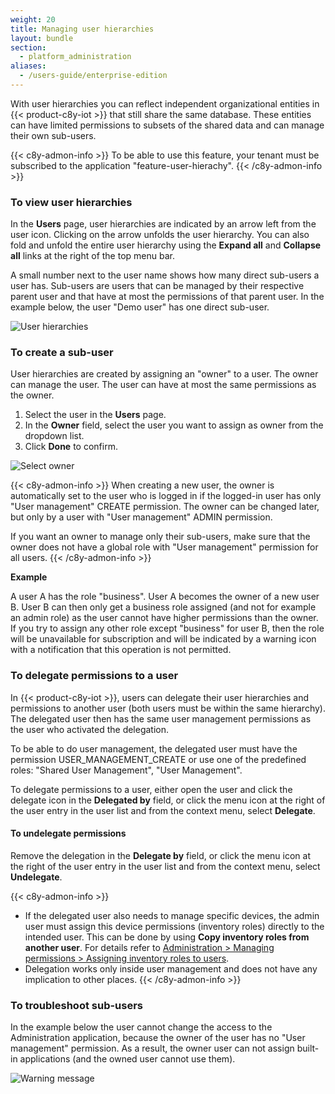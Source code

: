 ```yaml
---
weight: 20
title: Managing user hierarchies
layout: bundle
section:
  - platform_administration
aliases:
  - /users-guide/enterprise-edition
---
```


With user hierarchies you can reflect independent organizational entities in {{< product-c8y-iot >}} that still share the same database. These entities can have limited permissions to subsets of the shared data and can manage their own sub-users.

{{< c8y-admon-info >}}
To be able to use this feature, your tenant must be subscribed to the application "feature-user-hierachy".
{{< /c8y-admon-info >}}

### To view user hierarchies

In the **Users** page, user hierarchies are indicated by an arrow left from the user icon. Clicking on the arrow unfolds the user hierarchy. You can also fold and unfold the entire user hierarchy using the **Expand all** and **Collapse all** links at the right of the top menu bar.

A small number next to the user name shows how many direct sub-users a user has. Sub-users are users that can be managed by their respective parent user and that have at most the permissions of that parent user. In the example below, the user "Demo user" has one direct sub-user.

![User hierarchies](/images/users-guide/enterprise-tenant/et-user-hierarchy.png)

<a name="sub-users"></a>
### To create a sub-user

User hierarchies are created by assigning an "owner" to a user. The owner can manage the user. The user can have at most the same permissions as the owner.

1. Select the user in the **Users** page.
2. In the **Owner** field, select the user you want to assign as owner from the dropdown list.
3. Click **Done** to confirm.

![Select owner](/images/users-guide/enterprise-tenant/et-user-hierarchy-assign-owner.png)

{{< c8y-admon-info >}}
When creating a new user, the owner is automatically set to the user who is logged in if the logged-in user has only "User management" CREATE permission. The owner can be changed later, but only by a user with "User management" ADMIN permission.

If you want an owner to manage only their sub-users, make sure that the owner does not have a global role with "User management" permission for all users.
{{< /c8y-admon-info >}}

**Example**

A user A has the role "business". User A becomes the owner of a new user B. User B can then only get a business role assigned (and not for example an admin role) as the user cannot have higher permissions than the owner. If you try to assign any other role except "business" for user B, then the role will be unavailable for subscription and will be indicated by a warning icon with a notification that this operation is not permitted.

<a name="delegate"></a>
### To delegate permissions to a user

In {{< product-c8y-iot >}}, users can delegate their user hierarchies and permissions to another user (both users must be within the same hierarchy). The delegated user then has the same user management permissions as the user who activated the delegation.

To be able to do user management, the delegated user must have the permission USER_MANAGEMENT_CREATE or use one of the predefined roles: "Shared User Management", "User Management".

To delegate permissions to a user, either open the user and click the delegate icon in the **Delegated by** field, or click the menu icon at the right of the user entry in the user list and from the context menu, select **Delegate**.

#### To undelegate permissions

Remove the delegation in the **Delegate by** field, or click the menu icon at the right of the user entry in the user list and from the context menu, select **Undelegate**.

{{< c8y-admon-info >}}
- If the delegated user also needs to manage specific devices, the admin user must assign this device permissions (inventory roles) directly to the intended user. This can be done by using **Copy inventory roles from another user**. For details refer to [Administration > Managing permissions > Assigning inventory roles to users](/users-guide/administration#attach-inventory).
- Delegation works only inside user management and does not have any implication to other places.
{{< /c8y-admon-info >}}

### To troubleshoot sub-users

In the example below the user cannot change the access to the Administration application, because the owner of the user has no "User management" permission. As a result, the owner user can not assign built-in applications (and the owned user cannot use them).

![Warning message](/images/users-guide/enterprise-tenant/et-warning.png)

